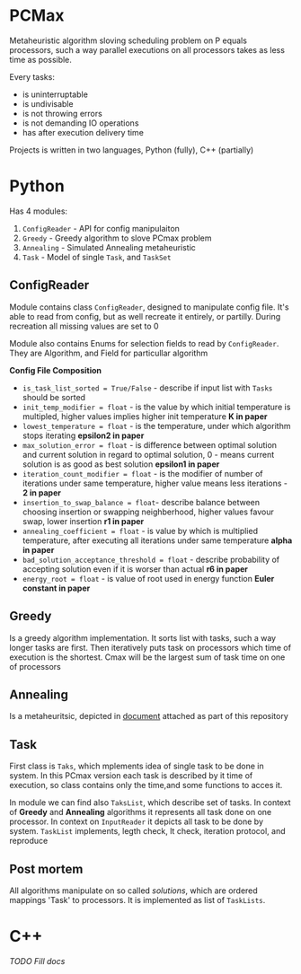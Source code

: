 # PCMax
Metaheuristic algorithm sloving scheduling problem on P equals processors, such a way parallel executions on all processors takes as less time as possible.

Every tasks:
* is uninterruptable
* is undivisable
* is not throwing errors
* is not demanding IO operations
* has after execution delivery time

Projects is written in two languages, Python (fully), C++ (partially)
# Python
Has 4 modules:
1. `ConfigReader` - API for config manipulaiton 
2. `Greedy` - Greedy algorithm to slove PCmax problem
3. `Annealing` - Simulated Annealing metaheuristic
4. `Task` - Model of single `Task`, and `TaskSet`

## ConfigReader
Module contains class `ConfigReader`, designed to manipulate config file. It's able to read from config, but as well recreate it entirely, or partilly. During recreation all missing values are set to 0

Module also contains Enums for selection fields to read by `ConfigReader`. They are Algorithm, and Field for particullar algorithm

**Config File Composition**
* `is_task_list_sorted = True/False` - describe if input list with `Tasks` should be sorted 
* `init_temp_modifier = float` - is the value by which initial temperature is multipled, higher values implies higher init temperature **K in paper**
* `lowest_temperature = float` - is the temperature, under which algorithm stops iterating **epsilon2 in paper**
* `max_solution_error = float` - is difference between optimal solution and current solution in regard to optimal solution, 0 - means current solution is as good as best solution **epsilon1 in paper**
* `iteration_count_modifier = float` - is the modifier of number of iterations under same temperature, higher value means less iterations - **2 in paper**
* `insertion_to_swap_balance = float`- describe balance between choosing insertion or swapping neighberhood, higher values favour swap, lower insertion **r1 in paper**
* `annealing_coefficient = float` - is value by which is multiplied temperature, after executing all iterations under same temperature **alpha in paper**
* `bad_solution_acceptance_threshold = float` - describe probability of accepting solution even if it is worser than actual **r6 in paper**
* `energy_root = float` - is value of root used in energy function **Euler constant in paper**

## Greedy
Is a greedy algorithm implementation. It sorts list with tasks, such a way longer tasks are first. Then iteratively puts task on processors which time of execution is the shortest.
Cmax will be the largest sum of task time on one of processors

## Annealing
Is a metaheuritsic, depicted in [document](google.com) attached as part of this repository

## Task
First class is `Taks`, which mplements idea of single task to be done in system. In this PCmax version each task is described by it time of execution, so class contains only the time,and some functions to acces it.

In module we can find also `TaksList`, which describe set of tasks. In context of **Greedy** and **Annealing** algorithms it represents all task done on one processor. In context on `InputReader` it depicts all task to be done by system. `TaskList` implements, legth check, lt check, iteration protocol, and reproduce

## Post mortem
All algorithms manipulate on so called *solutions*, which are ordered mappings 'Task' to processors. It is implemented as list of `TaskLists`.

# C++
*TODO Fill docs*
